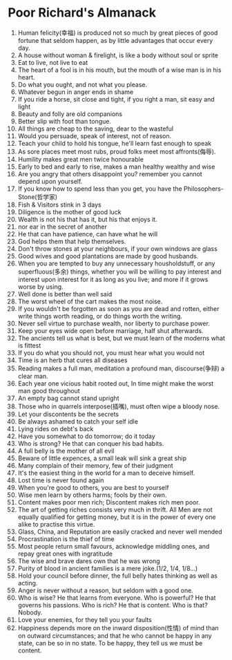 # Poor Richard's Almanack

1. Human felicity(幸福) is produced not so much by great pieces of good fortune that seldom happen, as by little advantages that occur every day. 
2. A house without woman & firelight, is like a body without soul or sprite
3. Eat to live, not live to eat
4. The heart of a fool is in his mouth, but the mouth of a wise man is in his heart.
5. Do what you ought, and not what you please.
6. Whatever begun in anger ends in shame
7. If you ride a horse, sit close and tight, if you right a man, sit easy and light
8. Beauty and folly are old companions
9. Better slip with foot than tongue.
10. All things are cheap to the saving, dear to the wasteful
11. Would you persuade, speak of interest, not of reason.
12. Teach your child to hold his tongue, he'll learn fast enough to speak
13. As sore places meet most rubs, proud folks meet most affronts(侮辱).
14. Humility makes great men twice honourable
15. Early to bed and early to rise, makes a man healthy wealthy and wise
16. Are you angry that others disappoint you? remember you cannot depend upon yourself.
17. If you know how to spend less than you get, you have the Philosophers-Stone(哲学家)
18. Fish & Visitors stink in 3 days
19. Diligence is the mother of good luck
20. Wealth is not his that has it, but his that enjoys it.
21. nor ear in the secret of another
22. He that can have patience, can have what he will
23. God helps them that help themselves.
24. Don't throw stones at your neighbours, if your own windows are glass
25. Good wives and good plantations are made by good husbands.
26. When you are tempted to buy any unnecessary housholdstuff, or any superfluous(多余) things, whether you will be willing to pay interest and interest upon interest for it as long as you live; and more if it grows worse by using.
27. Well done is better than well said
28. The worst wheel of the cart makes the most noise.
29. If you wouldn't be forgotten as soon as you are dead and rotten, either write things worth reading, or do things worth the writing.
30. Never sell virtue to purchase wealth, nor liberty to purchase power.
31. Keep your eyes wide open before marriage, half shut afterwards.
32. The ancients tell us what is best, but we must learn of the moderns what is fittest
33. If you do what you should not, you must hear what you would not
34. Time is an herb that cures all diseases
35. Reading makes a full man, meditation a profound man, discourse(争辩) a clear man.
36. Each year one vicious habit rooted out, In time might make the worst man good throughout
37. An empty bag cannot stand upright
38. Those who in quarrels interpose(插嘴), must often wipe a bloody nose. 
39. Let your discontents be the secrets
40. Be always ashamed to catch your self idle
41. Lying rides on debt's back
42. Have you somewhat to do tomorrow; do it today
43. Who is strong? He that can conquer his bad habits.
44. A full belly is the mother of all evil
45. Beware of little expences, a small leak will sink a great ship
46. Many complain of their memory, few of their judgment
47. It's the easiest thing in the world for a man to deceive himself.
48. Lost time is never found again
49. When you're good to others, you are best to yourself
50. Wise men learn by others harms; fools by their own.
51. Content makes poor men rich; Discontent makes rich men poor.
52. The art of getting riches consists very much in thrift. All Men are not equally qualified for getting money, but it is in the power of every one alike to practise this virtue.
53. Glass, China, and Reputation are easily cracked and never well mended
54. Procrastination is the thief of time
55. Most people return small favours, acknowledge middling ones, and repay great ones with ingratitude
56. The wise and brave dares own that he was wrong
57. Purity of blood in ancient families is a mere joke.(1/2, 1/4, 1/8...)
58. Hold your council before dinner, the full belly hates thinking as well as acting.
59. Anger is never without a reason, but seldom with a good one.
60. Who is wise? He that learns from everyone. Who is powerful? He that governs his passions. Who is rich? He that is content. Who is that? Nobody.
61. Love your enemies, for they tell you your faults
62. Happiness depends more on the inward disposition(性情) of mind than on outward circumstances; and that he who cannot be happy in any state, can be so in no state. To be happy, they tell us we must be content.
